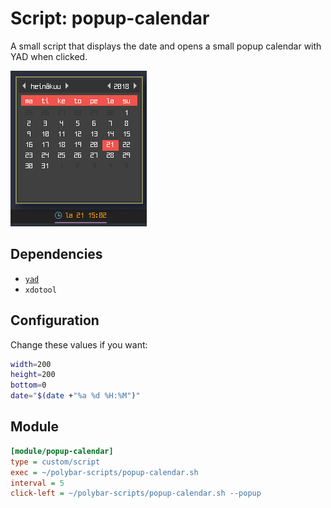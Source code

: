 # Script: popup-calendar

A small script that displays the date and opens a small popup calendar with YAD when clicked.

![popup-calendar](screenshots/1.png)


## Dependencies

* [`yad`](https://sourceforge.net/projects/yad-dialog/)
* `xdotool`


## Configuration

Change these values if you want:

```sh
width=200
height=200
bottom=0
date="$(date +"%a %d %H:%M")"
```


## Module

```ini
[module/popup-calendar]
type = custom/script
exec = ~/polybar-scripts/popup-calendar.sh
interval = 5
click-left = ~/polybar-scripts/popup-calendar.sh --popup
```
